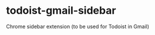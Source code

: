 todoist-gmail-sidebar
=====================

Chrome sidebar extension (to be used for Todoist in Gmail)
